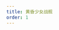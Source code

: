 ```yaml
---
title: 黄昏少女战舰
order: 1
---
```


<chatLeft character="无量塔姬子" armor="5" message="琪亚娜。报告情况。" />
<chatLeft character="琪亚娜·卡斯兰娜" armor="5" message="我已经在甲板上啦!" />